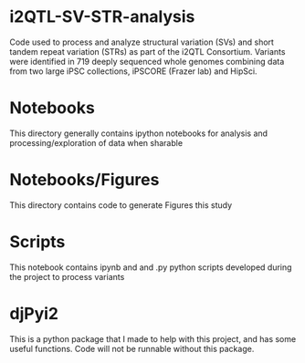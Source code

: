 # i2QTL-SV-STR-analysis 
Code used to process and analyze structural variation (SVs) and short tandem repeat variation (STRs) as part of the i2QTL Consortium. Variants were identified in 719 deeply sequenced whole genomes combining data from two large iPSC collections, iPSCORE (Frazer lab) and HipSci. 

# Notebooks
This directory generally contains ipython notebooks for analysis and processing/exploration of data when sharable

# Notebooks/Figures
This directory contains code to generate Figures this study

# Scripts
This notebook contains ipynb and and .py python scripts developed during the project to process variants 


# djPyi2
This is a python package that I made to help with this project, and has some useful functions. Code will not be runnable without this package.